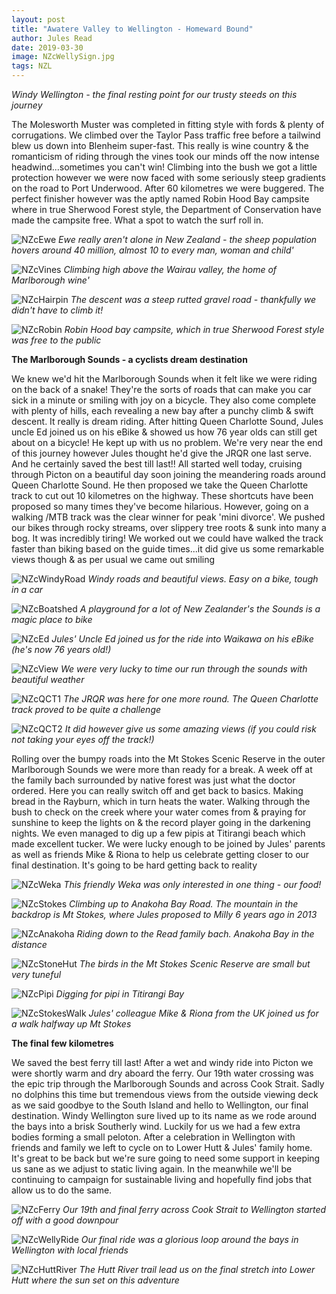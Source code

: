```yaml
---
layout: post
title: "Awatere Valley to Wellington - Homeward Bound"
author: Jules Read
date: 2019-03-30
image: NZcWellySign.jpg
tags: NZL
---
```


*Windy Wellington - the final resting point for our trusty steeds on this journey*

The Molesworth Muster was completed in fitting style with fords & plenty of corrugations. We climbed over the Taylor Pass traffic free before a tailwind blew us down into Blenheim super-fast. This really is wine country & the romanticism of riding through the vines took our minds off the now intense headwind...sometimes you can't win! Climbing into the bush we got a little protection however we were now faced with some seriously steep gradients on the road to Port Underwood. After 60 kilometres we were buggered. The perfect finisher however was the aptly named Robin Hood Bay campsite where in true Sherwood Forest style, the Department of Conservation have made the campsite free. What a spot to watch the surf roll in.

![NZcEwe](assets/img/NZcEwe.jpg) *Ewe really aren't alone in New Zealand - the sheep population hovers around 40 million, almost 10 to every man, woman and child'*   

![NZcVines](assets/img/NZcVines.jpg) *Climbing high above the Wairau valley, the home of Marlborough wine'*   

![NZcHairpin](assets/img/NZcHairpin.jpg) *The descent was a steep rutted gravel road - thankfully we didn't have to climb it!*  

![NZcRobin](assets/img/NZcRobin.jpg) *Robin Hood bay campsite, which in true Sherwood Forest style was free to the public*  

**The Marlborough Sounds - a cyclists dream destination**

We knew we'd hit the Marlborough Sounds when it felt like we were riding on the back of a snake! They're the sorts of roads that can make you car sick in a minute or smiling with joy on a bicycle. They also come complete with plenty of hills, each revealing a new bay after a punchy climb & swift descent. It really is dream riding. After hitting Queen Charlotte Sound, Jules uncle Ed joined us on his eBike & showed us how 76 year olds can still get about on a bicycle! He kept up with us no problem. We're very near the end of this journey however Jules thought he'd give the JRQR one last serve. And he certainly saved the best till last!! All started well today, cruising through Picton on a beautiful day soon joining the meandering roads around Queen Charlotte Sound. He then proposed we take the Queen Charlotte track to cut out 10 kilometres on the highway. These shortcuts have been proposed so many times they've become hilarious. However, going on a walking /MTB track was the clear winner for peak 'mini divorce'. We pushed our bikes through rocky streams, over slippery tree roots & sunk into many a bog. It was incredibly tiring! We worked out we could have walked the track faster than biking based on the guide times...it did give us some remarkable views though & as per usual we came out smiling

![NZcWindyRoad](assets/img/NZcWindyRoad.jpg) *Windy roads and beautiful views. Easy on a bike, tough in a car*

![NZcBoatshed](assets/img/NZcBoatshed.jpg) *A playground for a lot of New Zealander's the Sounds is a magic place to bike*

![NZcEd](assets/img/NZcEd.jpg) *Jules' Uncle Ed joined us for the ride into Waikawa on his eBike (he's now 76 years old!)*  

![NZcView](assets/img/NZcView.jpg) *We were very lucky to time our run through the sounds with beautiful weather* 

![NZcQCT1](assets/img/NZcQCT1.jpg) *The JRQR was here for one more round. The Queen Charlotte track proved to be quite a challenge*

![NZcQCT2](assets/img/NZcQCT2.jpg) *It did however give us some amazing views (if you could risk not taking your eyes off the track!)*  

Rolling over the bumpy roads into the Mt Stokes Scenic Reserve in the outer Marlborough Sounds we were more than ready for a break. A week off at the family bach surrounded by native forest was just what the doctor ordered. Here you can really switch off and get back to basics. Making bread in the Rayburn, which in turn heats the water. Walking through the bush to check on the creek where your water comes from & praying for sunshine to keep the lights on & the record player going in the darkening nights. We even managed to dig up a few pipis at Titirangi beach which made excellent tucker. We were lucky enough to be joined by Jules' parents as well as friends Mike & Riona to help us celebrate getting closer to our final destination. It's going to be hard getting back to reality

![NZcWeka](assets/img/NZcWeka.jpg) *This friendly Weka was only interested in one thing - our food!*   

![NZcStokes](assets/img/NZcStokes.jpg) *Climbing up to Anakoha Bay Road. The mountain in the backdrop is Mt Stokes, where Jules proposed to Milly 6 years ago in 2013*   

![NZcAnakoha](assets/img/NZcAnakoha.jpg) *Riding down to the Read family bach. Anakoha Bay in the distance*

![NZcStoneHut](assets/img/NZcStoneHut.jpg) *The birds in the Mt Stokes Scenic Reserve are small but very tuneful*  

![NZcPipi](assets/img/NZcPipi.jpg) *Digging for pipi in Titirangi Bay*  

![NZcStokesWalk](assets/img/NZcStokesWalk.jpg) *Jules' colleague Mike & Riona from the UK joined us for a walk halfway up Mt Stokes*  

**The final few kilometres**

We saved the best ferry till last! After a wet and windy ride into Picton we were shortly warm and dry aboard the ferry. Our 19th water crossing was the epic trip through the Marlborough Sounds and across Cook Strait. Sadly no dolphins this time but tremendous views from the outside viewing deck as we said goodbye to the South Island and hello to Wellington, our final destination. Windy Wellington sure lived up to its name as we rode around the bays into a brisk Southerly wind. Luckily for us we had a few extra bodies forming a small peloton. After a celebration in Wellington with friends and family we left to cycle on to Lower Hutt & Jules' family home. It's great to be back but we're sure going to need some support in keeping us sane as we adjust to static living again. In the meanwhile we'll be continuing to campaign for sustainable living and hopefully find jobs that allow us to do the same.

![NZcFerry](assets/img/NZcFerry.jpg) *Our 19th and final ferry across Cook Strait to Wellington started off with a good downpour*

![NZcWellyRide](assets/img/NZcWellyRide.jpg) *Our final ride was a glorious loop around the bays in Wellington with local friends*  

![NZcHuttRiver](assets/img/NZcHuttRiver.jpg) *The Hutt River trail lead us on the final stretch into Lower Hutt where the sun set on this adventure*   


